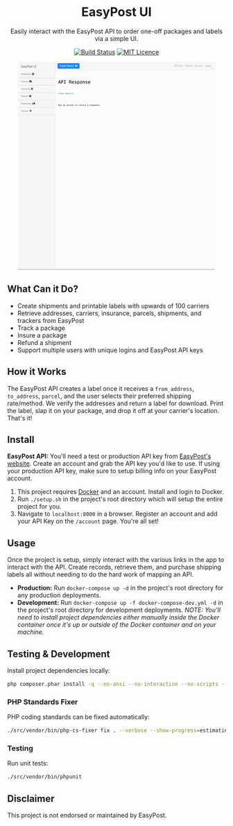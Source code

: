 <div align="center">

# EasyPost UI

Easily interact with the EasyPost API to order one-off packages and labels via a simple UI.

[![Build Status](https://travis-ci.com/Justintime50/easypost-ui.svg?branch=master)](https://travis-ci.com/Justintime50/easypost-ui)
[![MIT Licence](https://badges.frapsoft.com/os/mit/mit.svg?v=103)](https://opensource.org/licenses/mit-license.php)

<img src="assets/showcase.gif">

</div>

## What Can it Do?

- Create shipments and printable labels with upwards of 100 carriers
- Retrieve addresses, carriers, insurance, parcels, shipments, and trackers from EasyPost
- Track a package
- Insure a package
- Refund a shipment
- Support multiple users with unique logins and EasyPost API keys

## How it Works

The EasyPost API creates a label once it receives a `from_address`, `to_address`, `parcel`, and the user selects their preferred shipping rate/method. We verify the addresses and return a label for download. Print the label, slap it on your package, and drop it off at your carrier's location. That's it!

## Install

**EasyPost API:** You'll need a test or production API key from [EasyPost's website](https://easypost.com). Create an account and grab the API key you'd like to use. If using your production API key, make sure to setup billing info on your EasyPost account.

1) This project requires [Docker](https://www.docker.com/products/docker-desktop) and an account. Install and login to Docker.
2) Run `./setup.sh` in the project's root directory which will setup the entire project for you.
3) Navigate to `localhost:8000` in a browser. Register an account and add your API Key on the `/account` page. You're all set!

## Usage

Once the project is setup, simply interact with the various links in the app to interact with the API. Create records, retrieve them, and purchase shipping labels all without needing to do the hard work of mapping an API. 

- **Production:** Run `docker-compose up -d` in the project's root directory for any production deployments.
- **Development:** Run `docker-compose up -f docker-compose-dev.yml -d` in the project's root directory for development deployments. <i>NOTE: You'll need to install project dependencies either manually inside the Docker container once it's up or outside of the Docker container and on your machine.</i>

## Testing & Development

Install project dependencies locally:

```bash
php composer.phar install -q --no-ansi --no-interaction --no-scripts --no-suggest --no-progress --prefer-dist
```

### PHP Standards Fixer

PHP coding standards can be fixed automatically: 

```bash
./src/vendor/bin/php-cs-fixer fix . --verbose --show-progress=estimating
```

### Testing

Run unit tests:

```bash
./src/vendor/bin/phpunit
```

## Disclaimer

This project is not endorsed or maintained by EasyPost.
